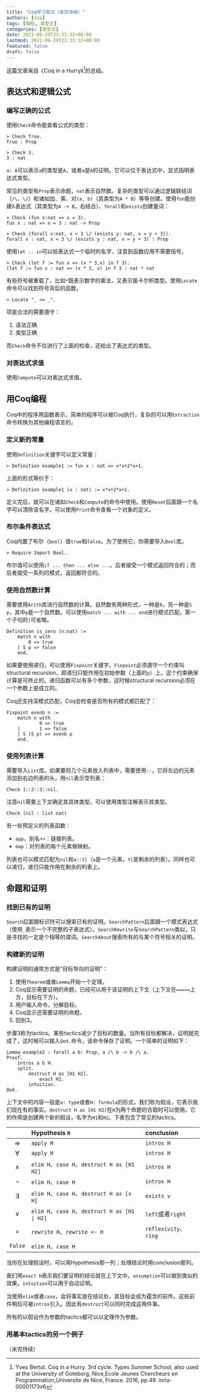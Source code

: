 ```yaml
---
title: "Coq学习笔记（未完待续）"
authors: [szp]
tags: [编程, 类型论]
categories: [类型论]
date: 2021-08-29T23:33:32+08:00
lastmod: 2021-08-29T23:33:32+08:00
featured: false
draft: false
---
```


这篇文章来自《Coq in a Hurry》[^bertot2016coq]的总结。

<!--more-->

## 表达式和逻辑公式

### 编写正确的公式

使用`Check`命令能查看公式的类型：

```coq
> Check True.
True : Prop

> Check 3.
3 : nat
```

`a: A`可以表示`a`的类型是`A`，或者`a`是`A`的证明。它可以位于表达式中，显式指明表达式类型。

常见的类型有`Prop`表示命题，`nat`表示自然数。复杂的类型可以通过逻辑联结词（`/\`、`\/`）和诸如加、乘、对`(a, b)`（其类型为`A * B`）等等创建。使用`fun`能创建λ表达式（其类型为`A -> B`，右结合）、`forall`和`exists`创建量词：

```coq
> Check (fun x:nat => x = 3).
fun x : nat => x = 3 : nat -> Prop

> Check (forall x:nat, x < 3 \/ (exists y: nat, x = y + 3)).
forall x : nat, x < 3 \/ (exists y : nat, x = y + 3) : Prop
```

使用`let .. in`可以给表达式一个临时的名字，注意到函数应用不需要括号。

```coq
> Check (let f := fun x => (x * 3,x) in f 3).
(let f := fun x : nat => (x * 3, x) in f 3 : nat * nat
```

有些符号被重载了，比如`*`既表示数字的乘法，又表示笛卡尔积类型。使用`Locate`命令可以找到符号背后的函数。

```coq
> Locate "_ <= _".
```

项是合法的需要遵守：

1. 语法正确
2. 类型正确

而`Check`命令不仅进行了上面的检查，还给出了表达式的类型。

### 对表达式求值

使用`Compute`可以对表达式求值。

## 用Coq编程

Coq中的程序用函数表示，简单的程序可以被Coq执行，复杂的可以用`Extraction`命令转换为其他编程语言的。

### 定义新的常量

使用`Definition`关键字可以定义常量：

```coq
> Definition example1 := fun x : nat => x*x+2*x+1.
```

上面的形式等价于：

```coq
> Definition example1 (x : nat) := x*x+2*x+1.
```

定义完后，就可以在诸如`Check`和`Compute`的命令中使用。使用`Reset`后面跟一个名字可以清除该名字。可以使用`Print`命令查看一个对象的定义。

### 布尔条件表达式

Coq内置了布尔（`bool`）值`true`和`false`。为了使用它，你需要导入`Bool`库。

```coq
> Require Import Bool.
```

布尔值可以使用`if ... then ... else ...`。后者接受一个模式返回符合的；而后者接受一系列的模式，返回都符合的。

### 使用自然数计算

需要使用`Arith`库进行自然数的计算。自然数有两种形式，一种是`0`，另一种是`S p`，其中`p`是一个自然数。可以使用`match ... with ... end`进行模式匹配。第一个子句的`|`可省略。

```coq
Definition is_zero (n:nat) :=
    match n with
        0 => true
    | S p => false
    end.
```

如果要使用递归，可以使用`Fixpoint`关键字。`Fixpoint`必须遵守一个约束叫structural recursion，即递归只能作用在初始参数（上面的`p`）上。这个约束确保计算是可终止的。递归函数可以有多个参数，这时候structural recursion必须在一个参数上是成立的。

Coq还支持深模式匹配，Coq会检查是否所有的模式都匹配了：

```coq
Fixpoint evenb n :=
    match n with
            0 => true
    |       1 => false
    | S (S p) => evenb p
    end.
```

### 使用列表计算

需要导入`List`库。如果要将几个元素放入列表中，需要使用`::`，它将左边的元素添加到右边列表的头，用`nil`表示空列表：

```coq
Check 1::2::3::nil.
```

注意`nil`需要上下文确定其具体类型。可以使用类型注解表示其类型。

```coq
Check (nil : list nat)
```

有一些预定义的列表函数：

- `app`，别名`++`：链接列表。
- `map`：对列表的每个元素做映射。

列表也可以模式匹配为`nil`和`a::tl`（`a`是一个元素，`tl`是剩余的列表）。同样也可以递归，递归只能作用在剩余的列表上。

## 命题和证明

### 找到已有的证明

`Search`后面跟标识符可以搜索已有的证明。`SearchPattern`后面跟一个模式表达式（使用`_`表示一个不完整的子表达式）。`SearchRewrite`与`SearchPattern`类似，只是寻找的一定是个相等的谓词。`SearchAbout`搜索所有的与某个符号相关的证明。

### 构建新的证明

构建证明的通常方式是“目标导向的证明”：

1. 使用`Theorem`或者`Lemma`开始一个定理。
2. Coq显示需要证明的命题，已经可以用于该证明的上下文（上下文在`=====`上方，目标在下方）。
3. 用户输入命令，分解目标。
4. Coq显示还需要证明的命题。
5. 回到3。

步骤3称为tactics。某些tactics减少了目标的数量。当所有目标都解决，证明就完成了，这时候可以输入`Qed.`命令，该命令保存了证明。一个简单的证明如下：

```coq
Lemma example2 : forall a b: Prop, a /\ b -> b /\ a.
Proof.
    intros a b H.
    split.
        destruct H as [H1 H2].
            exact H2.
        intuition.
Qed.
```

上下文中的内容一般是`a: type`或者`H: formula`的形式，我们称为假设，它表示我们现在有的事实。`destruct H as [H1 H2]`在`H`为两个命题的合取时可以使用。它的作用是创建两个新的假设，名字为`H1`和`H2`。下表包含了常见的tactics。

| |Hypothesis `H`|conclusion|
|:-:|:-|:-|
|$\Rightarrow$|`apply H`|`intros H`|
|$\forall$|`apply H`|`intros H`|
|$\land$|`elim H`、`case H`、`destruct H as [H1 H2]`|`intros H`|
|$\neg$|`elim H`、`case H`|`intros H`|
|$\exists$|`elim H`、`case H`、`destruct H as [x H]`|`exists v`|
|$\lor$|`elim H`、`case H`、`destruct H as [H1 \| H2]`|`left`或者`right`|
|$=$|`rewrite H`、`rewrite <- H`|`reflexivity`、`ring`|
|`False`|`elim H`、`case H`| |

当你在处理假设时，可以用Hypothesis那一列；处理结论时用conclusion那列。

我们用`exact H`表示我们要证明的结论就在上下文中，`assumption`可以做到类似的效果。`intuition`可以用于自动证明。

当使用`elim`或者`case`，会将事实放在结论处，其目标会成为蕴含的前件。这些前件稍后可被`intros`引入。因此有`destruct`可以同时完成这两件事。

所有的以假设作为参数的tactics都可以以定理作为参数。

### 用基本tactics的另一个例子

（未完待续）

[^bertot2016coq]: Yves Bertot. Coq in a Hurry. 3rd cycle. Types Summer School, also used at the University of Goteborg, Nice,Ecole Jeunes Chercheurs en Programmation,Universite de Nice, France. 2016, pp.49. inria-00001173v6
